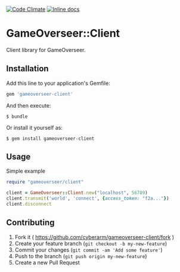 [![Code Climate](https://codeclimate.com/github/cyberarm/gameoverseer-client/badges/gpa.svg)](https://codeclimate.com/github/cyberarm/gameoverseer-client)
[![Inline docs](http://inch-ci.org/github/cyberarm/gameoverseer-client.svg?branch=master)](http://inch-ci.org/github/cyberarm/gameoverseer-client)

# GameOverseer::Client

Client library for GameOverseer.

## Installation

Add this line to your application's Gemfile:

```ruby
gem 'gameoverseer-client'
```

And then execute:

    $ bundle

Or install it yourself as:

    $ gem install gameoverseer-client

## Usage

Simple example
```ruby
require "gameoverseer/client"

client = GameOverseer::Client.new("localhost", 56789)
client.transmit('world', 'connect', {access_token: "f2a..."})
client.disconnect
```

## Contributing

1. Fork it ( https://github.com/cyberarm/gameoverseer-client/fork )
2. Create your feature branch (`git checkout -b my-new-feature`)
3. Commit your changes (`git commit -am 'Add some feature'`)
4. Push to the branch (`git push origin my-new-feature`)
5. Create a new Pull Request
